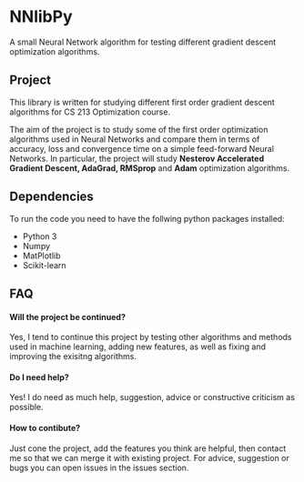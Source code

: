 # NNlibPy
A small Neural Network algorithm for testing different gradient descent optimization algorithms.

## Project
This library is written for studying different first order gradient descent algorithms for CS 213 Optimization course.

The aim of the project is to study some of the first order optimization algorithms used in Neural Networks and compare them in terms of accuracy, loss and convergence time on a simple feed-forward Neural Networks. In particular, the project will study __Nesterov Accelerated Gradient Descent, AdaGrad, RMSprop__ and __Adam__ optimization algorithms.

## Dependencies
To run the code you need to have the follwing python packages installed:
* Python 3
* Numpy
* MatPlotlib
* Scikit-learn
## FAQ
#### Will the project be continued?
Yes, I tend to continue this project by testing other algorithms and methods used in machine learning, adding new features, as well as fixing and improving the exisitng algorithms.

#### Do I need help?
Yes! I do need as much help, suggestion, advice or constructive criticism as possible.

#### How to contibute?
Just cone the project, add the features you think are helpful, then contact me so that we can merge it with existing project. For advice, suggestion or bugs you can open issues in the issues section.
